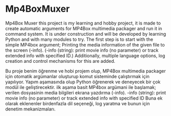 # Mp4BoxMuxer
Mp4Box Muxer
this project is my learning and hobby project, it is made to create automatic arguments for MP4Box multimedia packager and run it in command system. It is under construction and will be developed by learning Python and with many modules to try.
The first step is to start with the simple MP4box argument; Printing the media information of the given file to the screen (-info).
(-info (string): print movie info (no parameter) or track extended info with specified ID.)
Additionally, multiple language options, log creation and control mechanisms for this are added.

Bu proje benim öğrenme ve  hobi projem olup, MP4Box multimedia packager için otomatik argümanlar oluşturup komut sisteminde çalıştırmak için yapılıyor. Yapım aşamasında olup Python öğrenerek ve deneyecek  bir çok modül ile geliştirecektir.
ilk aşama basit MP4box argümani ile başlamak; verilen dosyasinin media bilgileri ekrana yazdırma (-info). 
-info (string):                print movie info (no parameter) or track extended info with specified ID
Buna ek olarak eklenenler birdenfazla dil seçeneği, log yaratma ve bunun için denetim mekanizmaları.
